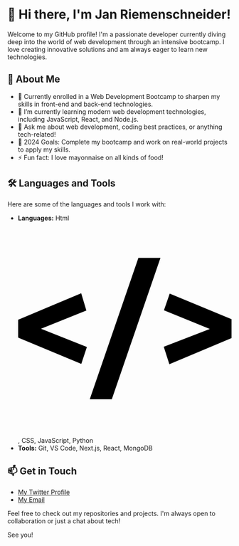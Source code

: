 # 👋 Hi there, I'm Jan Riemenschneider!

Welcome to my GitHub profile! I'm a passionate developer currently diving deep into the world of web development through an intensive bootcamp. I love creating innovative solutions and am always eager to learn new technologies.

## 🚀 About Me

- 💼 Currently enrolled in a Web Development Bootcamp to sharpen my skills in front-end and back-end technologies.
- 🌱 I’m currently learning modern web development technologies, including JavaScript, React, and Node.js.
- 💬 Ask me about web development, coding best practices, or anything tech-related!
- 🎯 2024 Goals: Complete my bootcamp and work on real-world projects to apply my skills.
- ⚡ Fun fact: I love mayonnaise on all kinds of food!

## 🛠️ Languages and Tools

Here are some of the languages and tools I work with:

- **Languages:** Html <svg role="img" viewBox="0 0 24 24" xmlns="http://www.w3.org/2000/svg"><title>htmx</title><path d="M0 13.01v-2l7.09-2.98.58 1.94-5.1 2.05 5.16 2.05-.63 1.9Zm16.37 1.03 5.18-2-5.16-2.09.65-1.88L24 10.95v2.12L17 16zm-2.85-9.98H16l-5.47 15.88H8.05Z"/></svg>,
  CSS, JavaScript, Python
- **Tools:** Git, VS Code, Next.js, React, MongoDB

## 📫 Get in Touch

- [My Twitter Profile](https://x.com/jan12121995)
- [My Email](jan-riemenschenider@hotmail.de)

Feel free to check out my repositories and projects. I'm always open to collaboration or just a chat about tech!

See you!
